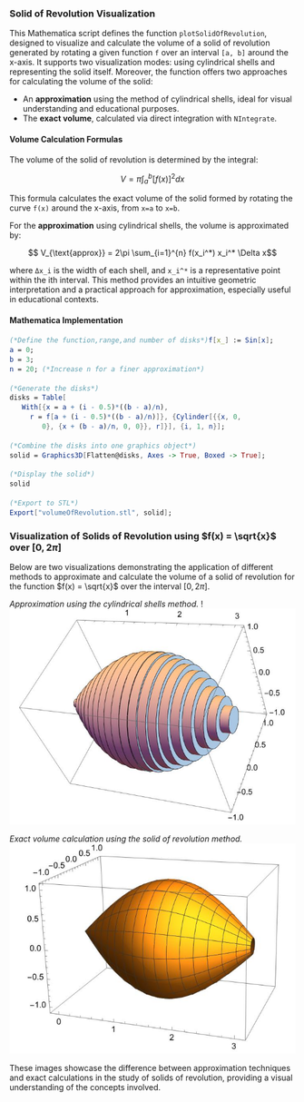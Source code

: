 ### Solid of Revolution Visualization

This Mathematica script defines the function `plotSolidOfRevolution`, designed to visualize and calculate the volume of a solid of revolution generated by rotating a given function `f` over an interval `[a, b]` around the x-axis. It supports two visualization modes: using cylindrical shells and representing the solid itself. Moreover, the function offers two approaches for calculating the volume of the solid:

- An **approximation** using the method of cylindrical shells, ideal for visual understanding and educational purposes.
- The **exact volume**, calculated via direct integration with `NIntegrate`.

#### Volume Calculation Formulas

The volume of the solid of revolution is determined by the integral:

$$ V = \pi \int_{a}^{b} [f(x)]^2 dx $$

This formula calculates the exact volume of the solid formed by rotating the curve `f(x)` around the x-axis, from `x=a` to `x=b`.

For the **approximation** using cylindrical shells, the volume is approximated by:


```math
 V_{\text{approx}} = 2\pi \sum_{i=1}^{n} f(x_i^*) x_i^* \Delta x
```


where `Δx_i` is the width of each shell, and `x_i^*` is a representative point within the ith interval. This method provides an intuitive geometric interpretation and a practical approach for approximation, especially useful in educational contexts.

#### Mathematica Implementation


```mathematica
(*Define the function,range,and number of disks*)f[x_] := Sin[x];
a = 0;
b = 3;
n = 20; (*Increase n for a finer approximation*)

(*Generate the disks*)
disks = Table[
   With[{x = a + (i - 0.5)*((b - a)/n), 
     r = f[a + (i - 0.5)*((b - a)/n)]}, {Cylinder[{{x, 0, 
        0}, {x + (b - a)/n, 0, 0}}, r]}], {i, 1, n}];

(*Combine the disks into one graphics object*)
solid = Graphics3D[Flatten@disks, Axes -> True, Boxed -> True];

(*Display the solid*)
solid

(*Export to STL*)
Export["volumeOfRevolution.stl", solid];
```
### Visualization of Solids of Revolution using $f(x) = \sqrt{x}$ over $[0, 2\pi]$

Below are two visualizations demonstrating the application of different methods to approximate and calculate the volume of a solid of revolution for the function $f(x) = \sqrt{x}$ over the interval $[0, 2\pi]$.

*Approximation using the cylindrical shells method.*
!![Alt text for the image](disk.jpeg)

*Exact volume calculation using the solid of revolution method.*
![Alt text for the image](revolution3d.jpeg)


These images showcase the difference between approximation techniques and exact calculations in the study of solids of revolution, providing a visual understanding of the concepts involved.




